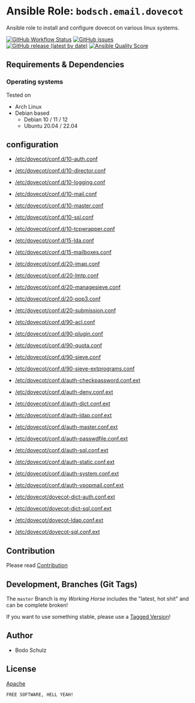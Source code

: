 
# Ansible Role:  `bodsch.email.dovecot`

Ansible role to install and configure dovecot on various linux systems.


[![GitHub Workflow Status](https://img.shields.io/github/actions/workflow/status/bodsch/ansible-dovecot/main.yml?branch=main)][ci]
[![GitHub issues](https://img.shields.io/github/issues/bodsch/ansible-dovecot)][issues]
[![GitHub release (latest by date)](https://img.shields.io/github/v/release/bodsch/ansible-dovecot)][releases]
[![Ansible Quality Score](https://img.shields.io/ansible/quality/50067?label=role%20quality)][quality]

[ci]: https://github.com/bodsch/ansible-dovecot/actions
[issues]: https://github.com/bodsch/ansible-dovecot/issues?q=is%3Aopen+is%3Aissue
[releases]: https://github.com/bodsch/ansible-dovecot/releases
[quality]: https://galaxy.ansible.com/bodsch/dovecot


## Requirements & Dependencies


### Operating systems

Tested on

* Arch Linux
* Debian based
    - Debian 10 / 11 / 12
    - Ubuntu 20.04 / 22.04

## configuration

- [/etc/dovecot/conf.d/10-auth.conf](docs/10-auth.md)
- [/etc/dovecot/conf.d/10-director.conf](docs/10-director.md)
- [/etc/dovecot/conf.d/10-logging.conf](docs/10-logging.md)
- [/etc/dovecot/conf.d/10-mail.conf](docs/10-mail.md)
- [/etc/dovecot/conf.d/10-master.conf](docs/10-master.md)
- [/etc/dovecot/conf.d/10-ssl.conf](docs/10-ssl.md)
- [/etc/dovecot/conf.d/10-tcpwrapper.conf](docs/10-tcpwrapper.md)
- [/etc/dovecot/conf.d/15-lda.conf](docs/15-lda.md)
- [/etc/dovecot/conf.d/15-mailboxes.conf](docs/15-mailboxes.md)
- [/etc/dovecot/conf.d/20-imap.conf](docs/20-imap.md)
- [/etc/dovecot/conf.d/20-lmtp.conf](docs/20-lmtp.md)
- [/etc/dovecot/conf.d/20-managesieve.conf](docs/20-managesieve.md)
- [/etc/dovecot/conf.d/20-pop3.conf](docs/20-pop3.md)
- [/etc/dovecot/conf.d/20-submission.conf](docs/20-submission.md)
- [/etc/dovecot/conf.d/90-acl.conf](docs/90-acl.md)
- [/etc/dovecot/conf.d/90-plugin.conf](docs/90-plugin.md)
- [/etc/dovecot/conf.d/90-quota.conf](docs/90-quota.md)
- [/etc/dovecot/conf.d/90-sieve.conf](docs/90-sieve.md)
- [/etc/dovecot/conf.d/90-sieve-extprograms.conf](docs/90-sieve-extprograms.md)

- [/etc/dovecot/conf.d/auth-checkpassword.conf.ext](docs/auth-checkpassword.ext.md)
- [/etc/dovecot/conf.d/auth-deny.conf.ext](docs/auth-deny.ext.md)
- [/etc/dovecot/conf.d/auth-dict.conf.ext](docs/auth-dict.ext.md)
- [/etc/dovecot/conf.d/auth-ldap.conf.ext](docs/auth-ldap.ext.md)
- [/etc/dovecot/conf.d/auth-master.conf.ext](docs/auth-master.ext.md)
- [/etc/dovecot/conf.d/auth-passwdfile.conf.ext](docs/auth-passwdfile.ext.md)
- [/etc/dovecot/conf.d/auth-sql.conf.ext](docs/auth-sql.ext.md)
- [/etc/dovecot/conf.d/auth-static.conf.ext](docs/auth-static.ext.md)
- [/etc/dovecot/conf.d/auth-system.conf.ext](docs/auth-system.ext.md)
- [/etc/dovecot/conf.d/auth-vpopmail.conf.ext](docs/auth-vpopmail.ext.md)

- [/etc/dovecot/dovecot-dict-auth.conf.ext](docs/dovecot-dict-auth.md)
- [/etc/dovecot/dovecot-dict-sql.conf.ext](docs/dovecot-dict-sql.md)
- [/etc/dovecot/dovecot-ldap.conf.ext](docs/dovecot-ldap.conf.md)
- [/etc/dovecot/dovecot-sql.conf.ext](docs/dovecot-sql.conf.md)


## Contribution

Please read [Contribution](CONTRIBUTING.md)

## Development,  Branches (Git Tags)

The `master` Branch is my *Working Horse* includes the "latest, hot shit" and can be complete broken!

If you want to use something stable, please use a [Tagged Version](https://github.com/bodsch/ansible-dovecot/tags)!


## Author

- Bodo Schulz

## License

[Apache](LICENSE)

`FREE SOFTWARE, HELL YEAH!`
